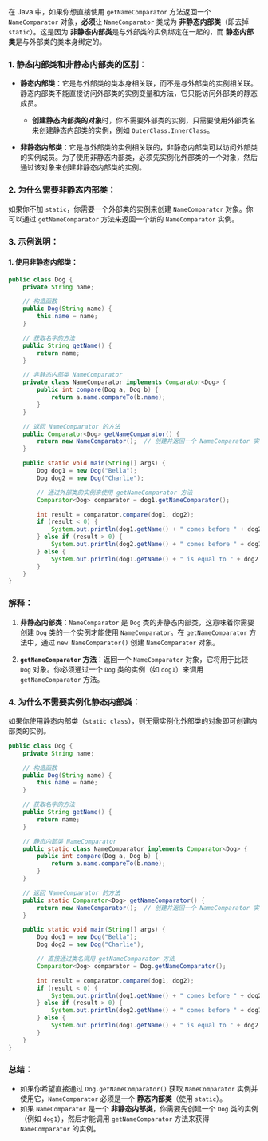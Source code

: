在 Java 中，如果你想直接使用 `getNameComparator` 方法返回一个 `NameComparator` 对象，**必须**让 `NameComparator` 类成为 **非静态内部类**（即去掉 `static`）。这是因为 **非静态内部类**是与外部类的实例绑定在一起的，而 **静态内部类**是与外部类的类本身绑定的。

### 1. **静态内部类和非静态内部类的区别**：

- **静态内部类**：它是与外部类的类本身相关联，而不是与外部类的实例相关联。静态内部类不能直接访问外部类的实例变量和方法，它只能访问外部类的静态成员。

    - **创建静态内部类的对象**时，你不需要外部类的实例，只需要使用外部类名来创建静态内部类的实例，例如 `OuterClass.InnerClass`。

- **非静态内部类**：它是与外部类的实例相关联的，非静态内部类可以访问外部类的实例成员。为了使用非静态内部类，必须先实例化外部类的一个对象，然后通过该对象来创建非静态内部类的实例。

### 2. **为什么需要非静态内部类**：
如果你不加 `static`，你需要一个外部类的实例来创建 `NameComparator` 对象。你可以通过 `getNameComparator` 方法来返回一个新的 `NameComparator` 实例。

### 3. **示例说明**：

#### 1. **使用非静态内部类**：
```java
public class Dog {
    private String name;

    // 构造函数
    public Dog(String name) {
        this.name = name;
    }

    // 获取名字的方法
    public String getName() {
        return name;
    }

    // 非静态内部类 NameComparator
    private class NameComparator implements Comparator<Dog> {
        public int compare(Dog a, Dog b) {
            return a.name.compareTo(b.name);
        }
    }

    // 返回 NameComparator 的方法
    public Comparator<Dog> getNameComparator() {
        return new NameComparator();  // 创建并返回一个 NameComparator 实例
    }

    public static void main(String[] args) {
        Dog dog1 = new Dog("Bella");
        Dog dog2 = new Dog("Charlie");

        // 通过外部类的实例来使用 getNameComparator 方法
        Comparator<Dog> comparator = dog1.getNameComparator();

        int result = comparator.compare(dog1, dog2);
        if (result < 0) {
            System.out.println(dog1.getName() + " comes before " + dog2.getName());
        } else if (result > 0) {
            System.out.println(dog2.getName() + " comes before " + dog1.getName());
        } else {
            System.out.println(dog1.getName() + " is equal to " + dog2.getName());
        }
    }
}
```

### 解释：
1. **非静态内部类**：`NameComparator` 是 `Dog` 类的非静态内部类，这意味着你需要创建 `Dog` 类的一个实例才能使用 `NameComparator`。在 `getNameComparator` 方法中，通过 `new NameComparator()` 创建 `NameComparator` 对象。

2. **`getNameComparator` 方法**：返回一个 `NameComparator` 对象，它将用于比较 `Dog` 对象。你必须通过一个 `Dog` 类的实例（如 `dog1`）来调用 `getNameComparator` 方法。

### 4. **为什么不需要实例化静态内部类**：
如果你使用静态内部类（`static class`），则无需实例化外部类的对象即可创建内部类的实例。

```java
public class Dog {
    private String name;

    // 构造函数
    public Dog(String name) {
        this.name = name;
    }

    // 获取名字的方法
    public String getName() {
        return name;
    }

    // 静态内部类 NameComparator
    public static class NameComparator implements Comparator<Dog> {
        public int compare(Dog a, Dog b) {
            return a.name.compareTo(b.name);
        }
    }

    // 返回 NameComparator 的方法
    public static Comparator<Dog> getNameComparator() {
        return new NameComparator();  // 创建并返回一个 NameComparator 实例
    }

    public static void main(String[] args) {
        Dog dog1 = new Dog("Bella");
        Dog dog2 = new Dog("Charlie");

        // 直接通过类名调用 getNameComparator 方法
        Comparator<Dog> comparator = Dog.getNameComparator();

        int result = comparator.compare(dog1, dog2);
        if (result < 0) {
            System.out.println(dog1.getName() + " comes before " + dog2.getName());
        } else if (result > 0) {
            System.out.println(dog2.getName() + " comes before " + dog1.getName());
        } else {
            System.out.println(dog1.getName() + " is equal to " + dog2.getName());
        }
    }
}
```

### 总结：
- 如果你希望直接通过 `Dog.getNameComparator()` 获取 `NameComparator` 实例并使用它，`NameComparator` 必须是一个 **静态内部类**（使用 `static`）。
- 如果 `NameComparator` 是一个 **非静态内部类**，你需要先创建一个 `Dog` 类的实例（例如 `dog1`），然后才能调用 `getNameComparator` 方法来获得 `NameComparator` 的实例。